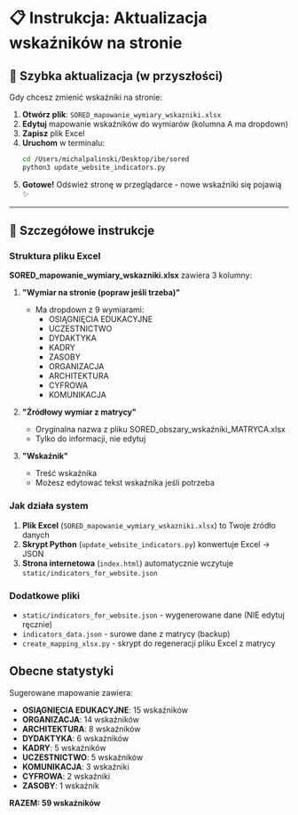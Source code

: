 # 📋 Instrukcja: Aktualizacja wskaźników na stronie

## 🎯 Szybka aktualizacja (w przyszłości)

Gdy chcesz zmienić wskaźniki na stronie:

1. **Otwórz plik**: `SORED_mapowanie_wymiary_wskazniki.xlsx`
2. **Edytuj** mapowanie wskaźników do wymiarów (kolumna A ma dropdown)
3. **Zapisz** plik Excel
4. **Uruchom** w terminalu:
   ```bash
   cd /Users/michalpalinski/Desktop/ibe/sored
   python3 update_website_indicators.py
   ```
5. **Gotowe!** Odśwież stronę w przeglądarce - nowe wskaźniki się pojawią ✨

---

## 📝 Szczegółowe instrukcje

### Struktura pliku Excel

**SORED_mapowanie_wymiary_wskazniki.xlsx** zawiera 3 kolumny:

1. **"Wymiar na stronie (popraw jeśli trzeba)"** 
   - Ma dropdown z 9 wymiarami:
     - OSIĄGNIĘCIA EDUKACYJNE
     - UCZESTNICTWO
     - DYDAKTYKA
     - KADRY
     - ZASOBY
     - ORGANIZACJA
     - ARCHITEKTURA
     - CYFROWA
     - KOMUNIKACJA

2. **"Źródłowy wymiar z matrycy"**
   - Oryginalna nazwa z pliku SORED_obszary_wskaźniki_MATRYCA.xlsx
   - Tylko do informacji, nie edytuj

3. **"Wskaźnik"**
   - Treść wskaźnika
   - Możesz edytować tekst wskaźnika jeśli potrzeba

### Jak działa system

1. **Plik Excel** (`SORED_mapowanie_wymiary_wskazniki.xlsx`) to Twoje źródło danych
2. **Skrypt Python** (`update_website_indicators.py`) konwertuje Excel → JSON
3. **Strona internetowa** (`index.html`) automatycznie wczytuje `static/indicators_for_website.json`

### Dodatkowe pliki

- `static/indicators_for_website.json` - wygenerowane dane (NIE edytuj ręcznie)
- `indicators_data.json` - surowe dane z matrycy (backup)
- `create_mapping_xlsx.py` - skrypt do regeneracji pliku Excel z matrycy

## Obecne statystyki

Sugerowane mapowanie zawiera:
- **OSIĄGNIĘCIA EDUKACYJNE**: 15 wskaźników
- **ORGANIZACJA**: 14 wskaźników  
- **ARCHITEKTURA**: 8 wskaźników
- **DYDAKTYKA**: 6 wskaźników
- **KADRY**: 5 wskaźników
- **UCZESTNICTWO**: 5 wskaźników
- **KOMUNIKACJA**: 3 wskaźniki
- **CYFROWA**: 2 wskaźniki
- **ZASOBY**: 1 wskaźnik

**RAZEM: 59 wskaźników**

